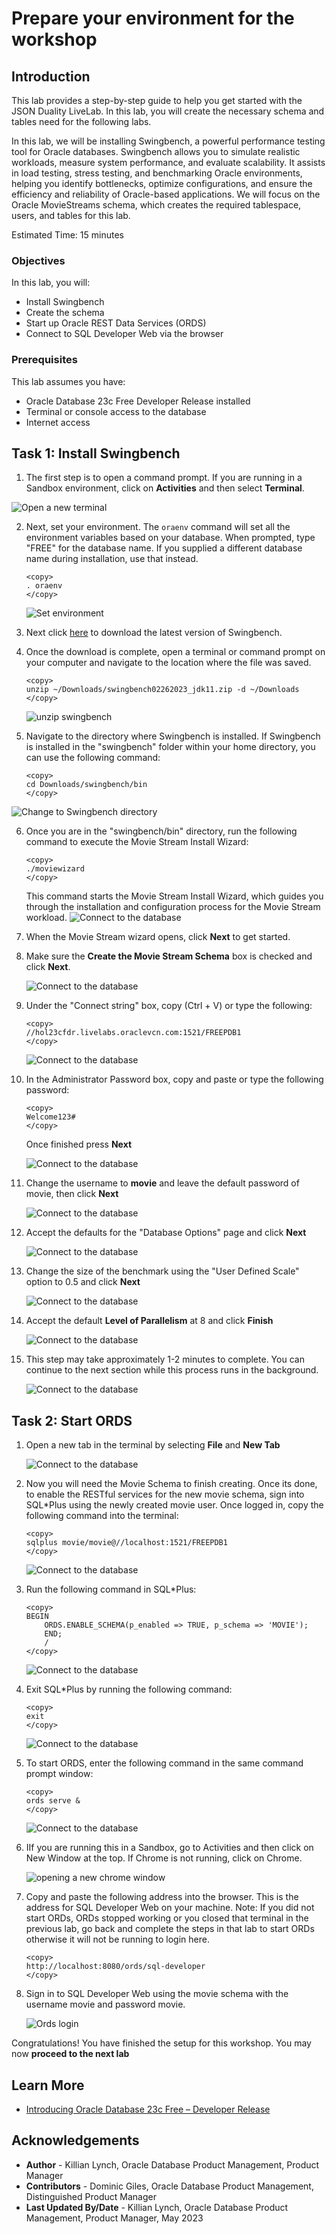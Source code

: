 # Prepare your environment for the workshop 

## Introduction

This lab provides a step-by-step guide to help you get started with the JSON Duality LiveLab. In this lab, you will create the necessary schema and tables need for the following labs.

In this lab, we will be installing Swingbench, a powerful performance testing tool for Oracle databases. Swingbench allows you to simulate realistic workloads, measure system performance, and evaluate scalability. It assists in load testing, stress testing, and benchmarking Oracle environments, helping you identify bottlenecks, optimize configurations, and ensure the efficiency and reliability of Oracle-based applications. We will focus on the Oracle MovieStreams schema, which creates the required tablespace, users, and tables for this lab.

Estimated Time: 15 minutes

### Objectives

In this lab, you will:
* Install Swingbench
* Create the schema
* Start up Oracle REST Data Services (ORDS)
* Connect to SQL Developer Web via the browser

### Prerequisites

This lab assumes you have:
* Oracle Database 23c Free Developer Release installed
* Terminal or console access to the database
* Internet access

## Task 1: Install Swingbench

1. The first step is to open a command prompt. If you are running in a Sandbox environment, click on **Activities** and then select **Terminal**.

  ![Open a new terminal](images/open-terminal.png " ")

2. Next, set your environment. The `oraenv` command will set all the environment variables based on your database. When prompted, type "FREE" for the database name. If you supplied a different database name during installation, use that instead.

    ```
    <copy>
    . oraenv
    </copy>
	```

    ![Set environment](images/oraenv.png " ")


3. Next click [here](https://objectstorage.us-ashburn-1.oraclecloud.com/p/VEKec7t0mGwBkJX92Jn0nMptuXIlEpJ5XJA-A6C9PymRg[…]/livelabsfiles/o/data-management-library-files/swingbench02262023_jdk11.zip) to download the latest version of Swingbench.

4. Once the download is complete, open a terminal or command prompt on your computer and navigate to the location where the file was saved.

    ```
    <copy>
    unzip ~/Downloads/swingbench02262023_jdk11.zip -d ~/Downloads
    </copy>
	```
    ![unzip swingbench](images/downloadswing.png " ")

5. Navigate to the directory where Swingbench is installed. If Swingbench is installed in the "swingbench" folder within your home directory, you can use the following command:

    ```
    <copy>
    cd Downloads/swingbench/bin
    </copy>

	```

  ![Change to Swingbench directory](images/swingnav.png " ")

6. Once you are in the "swingbench/bin" directory, run the following command to execute the Movie Stream Install Wizard:

    ```
    <copy>
    ./moviewizard
    </copy>
    ```

    This command starts the Movie Stream Install Wizard, which guides you through the installation and configuration process for the Movie Stream workload.
    ![Connect to the database](images/moviewizard.png " ")

7. When the Movie Stream wizard opens, click **Next** to get started.

8. Make sure the **Create the Movie Stream Schema** box is checked and click **Next**.

    ![Connect to the database](images/create-schema.png " ")

9. Under the "Connect string" box, copy (Ctrl + V) or type the following:

    ```
    <copy>
    //hol23cfdr.livelabs.oraclevcn.com:1521/FREEPDB1
    </copy>
    ```
    ![Connect to the database](images/movie-connect.png " ")

11. In the Administrator Password box, copy and paste or type the following password:

    ```
    <copy>
    Welcome123#
    </copy>
    ```
    Once finished press **Next**
    
    ![Connect to the database](images/movie-pass.png " ")


12. Change the username to **movie** and leave the default password of movie, then click **Next** 

    ![Connect to the database](images/movie.png " ")

13. Accept the defaults for the "Database Options" page and click **Next**

    ![Connect to the database](images/default.png " ")

14. Change the size of the benchmark using the "User Defined Scale" option to 0.5 and click **Next**

    ![Connect to the database](images/movie-size.png " ")

15. Accept the default **Level of Parallelism** at 8 and click **Finish**

    ![Connect to the database](images/parallelism.png " ")

16. This step may take approximately 1-2 minutes to complete. You can continue to the next section while this process runs in the background.

    ![Connect to the database](images/completing.png " ")

## Task 2: Start ORDS

1. Open a new tab in the terminal by selecting **File** and **New Tab** 

    ![Connect to the database](images/new-tab.png " ")

2. Now you will need the Movie Schema to finish creating. Once its done, to enable the RESTful services for the new movie schema, sign into SQL*Plus using the newly created movie user. Once logged in, copy the following command into the terminal:


    ```
    <copy>
    sqlplus movie/movie@//localhost:1521/FREEPDB1
    </copy>
    ```
    ![Connect to the database](images/sql-login.png " ")

3. Run the following command in SQL*Plus:

    ```
    <copy>
    BEGIN
        ORDS.ENABLE_SCHEMA(p_enabled => TRUE, p_schema => 'MOVIE');
        END;
        /
    </copy>
    ```
    ![Connect to the database](images/ords-enable.png " ")

4. Exit SQL*Plus by running the following command:

    ```
    <copy>
    exit
    </copy>
    ```
    ![Connect to the database](images/exit1.png " ")

5. To start ORDS, enter the following command in the same command prompt window:

    ```
	<copy>
    ords serve &
    </copy>
	```
    ![Connect to the database](images/ords-serve.png " ")

6. IIf you are running this in a Sandbox, go to Activities and then click on New Window at the top. If Chrome is not running, click on Chrome.

    ![opening a new chrome window](images/new_chrome_window.png " ")

7. Copy and paste the following address into the browser. This is the address for SQL Developer Web on your machine. Note: If you did not start ORDs, ORDs stopped working or you closed that terminal in the previous lab, go back and complete the steps in that lab to start ORDs otherwise it will not be running to login here.

    ```
    <copy>
    http://localhost:8080/ords/sql-developer
    </copy>
    ```

8. Sign in to SQL Developer Web using the movie schema with the username movie and password movie.

    ![Ords login](images/ords_url.png " ")

Congratulations! You have finished the setup for this workshop. You may now **proceed to the next lab** 


## Learn More

* [Introducing Oracle Database 23c Free – Developer Release](https://blogs.oracle.com/database/post/oracle-database-23c-free)

## Acknowledgements
* **Author** - Killian Lynch, Oracle Database Product Management, Product Manager
* **Contributors** - Dominic Giles, Oracle Database Product Management, Distinguished Product Manager
* **Last Updated By/Date** - Killian Lynch, Oracle Database Product Management, Product Manager, May 2023
